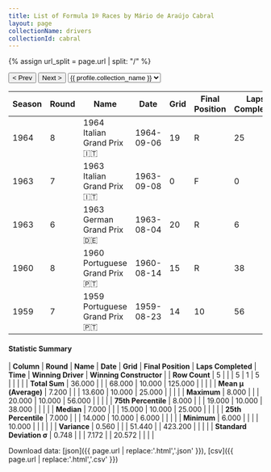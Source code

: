 ```yaml
---
title: List of Formula 1® Races by Mário de Araújo Cabral
layout: page
collectionName: drivers
collectionId: cabral
---
```


{% assign url_split = page.url | split: "/" %}
<div id="collection-navigation">
<button onclick="selector.options[selector.selectedIndex-1].value && (window.location = selector.options[selector.selectedIndex-1].value);">&lt; Prev</button>
<button onclick="selector.options[selector.selectedIndex+1].value && (window.location = selector.options[selector.selectedIndex+1].value);">Next &gt;</button>
<select id="selector" onchange="this.options[this.selectedIndex].value && (window.location = this.options[this.selectedIndex].value);">
  {% for collectionId in site.data[page.collectionName].refs %}
    {% if collectionId == page.collectionId %}
      {% assign selected = "selected" %}
    {% else %}
      {% assign selected = "" %}
    {% endif %}
    {% assign profile = site.data[page.collectionName][collectionId].profile %}
    <option value="/f1/{{ page.collectionName }}/{{ collectionId }}/{{ url_split[4] }}" {{ selected }}>{{ profile.collection_name }}</option>
  {% endfor %}
</select>
</div>

| Season | Round | Name | Date | Grid | Final Position | Laps Completed | Time | Winning Driver | Winning Constructor |
|--|--|--|--|--|--|--|--|--|--|
| 1964 | 8 | 1964 Italian Grand Prix 🇮🇹 | 1964-09-06 | 19 | R | 25 |   | John Surtees 🇬🇧 | Ferrari 🇮🇹 |
| 1963 | 7 | 1963 Italian Grand Prix 🇮🇹 | 1963-09-08 | 0 | F | 0 |   | Jim Clark 🇬🇧 | Lotus-Climax 🇬🇧 |
| 1963 | 6 | 1963 German Grand Prix 🇩🇪 | 1963-08-04 | 20 | R | 6 |   | John Surtees 🇬🇧 | Ferrari 🇮🇹 |
| 1960 | 8 | 1960 Portuguese Grand Prix 🇵🇹 | 1960-08-14 | 15 | R | 38 |   | Jack Brabham 🇦🇺 | Cooper-Climax 🇬🇧 |
| 1959 | 7 | 1959 Portuguese Grand Prix 🇵🇹 | 1959-08-23 | 14 | 10 | 56 |   | Stirling Moss 🇬🇧 | Cooper-Climax 🇬🇧 |

#### Statistic Summary

| **Column** | **Round** | **Name** | **Date** | **Grid** | **Final Position** | **Laps Completed** | **Time** | **Winning Driver** | **Winning Constructor** |
| **Row Count** | 5 |  |  | 5 | 1 | 5 |  |  |  |
| **Total Sum** | 36.000 |  |  | 68.000 | 10.000 | 125.000 |  |  |  |
| **Mean μ (Average)** | 7.200 |  |  | 13.600 | 10.000 | 25.000 |  |  |  |
| **Maximum** | 8.000 |  |  | 20.000 | 10.000 | 56.000 |  |  |  |
| **75th Percentile** | 8.000 |  |  | 19.000 | 10.000 | 38.000 |  |  |  |
| **Median** | 7.000 |  |  | 15.000 | 10.000 | 25.000 |  |  |  |
| **25th Percentile** | 7.000 |  |  | 14.000 | 10.000 | 6.000 |  |  |  |
| **Minimum** | 6.000 |  |  |  | 10.000 |  |  |  |  |
| **Variance** | 0.560 |  |  | 51.440 |  | 423.200 |  |  |  |
| **Standard Deviation σ** | 0.748 |  |  | 7.172 |  | 20.572 |  |  |  |

Download data: [json]({{ page.url | replace:'.html','.json' }}), [csv]({{ page.url | replace:'.html','.csv' }})
